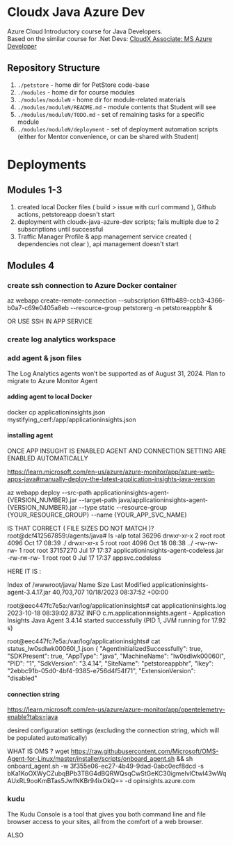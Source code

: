 # Cloudx Java Azure Dev

Azure Cloud Introductory course for Java Developers. \
Based on the similar course for .Net Devs: [CloudX Associate: MS Azure Developer](https://learn.epam.com/detailsPage?id=03203120-312d-4253-917b-57017b5693d5&source=PROGRAM)

## Repository Structure
1. `./petstore` - home dir for PetStore code-base
2. `./modules` - home dir for course modules
3. `./modules/moduleN` - home dir for module-related materials
4. `./modules/moduleN/README.md` - module contents that Student will see
5. `./modules/moduleN/TODO.md` - set of remaining tasks for a specific module
6. `./modules/moduleN/deployment` - set of deployment automation scripts (either for Mentor convenience, or can be shared with Student)

# Deployments

## Modules 1-3
1. created local Docker files ( build > issue with curl command ), Github actions, petstoreapp doesn't start
2. deployment with cloudx-java-azure-dev scripts; fails multiple due to 2 subscriptions until successful
3. Traffic Manager Profile & app management service created ( dependencies not clear ), api management doesn't start

## Modules 4

### create ssh connection to Azure Docker container
az webapp create-remote-connection --subscription 61ffb489-ccb3-4366-b0a7-c69e0405a8eb --resource-group petstorerg -n petstoreappbhr &

OR USE SSH IN APP SERVICE

### create log analytics workspace


### add agent & json files

The Log Analytics agents won’t be supported as of August 31, 2024. Plan to migrate to Azure Monitor Agent 

#### adding agent to local Docker
docker cp applicationinsights.json mystifying_cerf:/app/applicationinsights.json

#### installing agent

ONCE APP INSUGHT IS ENABLED AGENT AND CONNECTION SETTING ARE ENABLED AUTOMATICALLY

https://learn.microsoft.com/en-us/azure/azure-monitor/app/azure-web-apps-java#manually-deploy-the-latest-application-insights-java-version

az webapp deploy --src-path applicationinsights-agent-{VERSION_NUMBER}.jar --target-path java/applicationinsights-agent-{VERSION_NUMBER}.jar --type static --resource-group {YOUR_RESOURCE_GROUP} --name {YOUR_APP_SVC_NAME}

IS THAT CORRECT ( FILE SIZES DO NOT MATCH )?
root@dcf412567859:/agents/java# ls -alp
total 36296
drwxr-xr-x 2 root root     4096 Oct 17 08:39 ./
drwxr-xr-x 5 root root     4096 Oct 18 08:38 ../
-rw-rw-rw- 1 root root 37157270 Jul 17 17:37 applicationinsights-agent-codeless.jar
-rw-rw-rw- 1 root root        0 Jul 17 17:37 appsvc.codeless

HERE IT IS :

Index of /wwwroot/java/
Name	Size	Last Modified
applicationinsights-agent-3.4.17.jar	40,703,707	10/18/2023 08:37:52 +00:00


root@eec447fc7e5a:/var/log/applicationinsights# cat applicationinsights.log
2023-10-18 08:39:02.873Z INFO  c.m.applicationinsights.agent - Application Insights Java Agent 3.4.14 started successfully (PID 1, JVM running for 17.92 s)

root@eec447fc7e5a:/var/log/applicationinsights# cat status_lw0sdlwk00060I_1.json
{
 "AgentInitializedSuccessfully": true,
 "SDKPresent": true,
 "AppType": "java",
 "MachineName": "lw0sdlwk00060I",
 "PID": "1",
 "SdkVersion": "3.4.14",
 "SiteName": "petstoreappbhr",
 "Ikey": "2ebbc91b-05d0-4bf4-9385-e756d4f54f71",
 "ExtensionVersion": "disabled"

#### connection string
https://learn.microsoft.com/en-us/azure/azure-monitor/app/opentelemetry-enable?tabs=java

desired configuration settings (excluding the connection string, which will be populated automatically) 

WHAT IS OMS ?
wget https://raw.githubusercontent.com/Microsoft/OMS-Agent-for-Linux/master/installer/scripts/onboard_agent.sh && sh onboard_agent.sh -w 3f355e06-ec27-4b49-9dad-0abc0ecf8dcd -s bKa1KoOXWyCZubqBPb3TBG4dBQRWQsqCwStGeKC30igmeIvlCtwl43wWqAUxRL9ooKmBTas5JwfNKBr94ixOkQ== -d opinsights.azure.com

### kudu

The Kudu Console is a tool that gives you both command line and file browser access to your sites, all from the comfort of a web browser.

ALSO 
